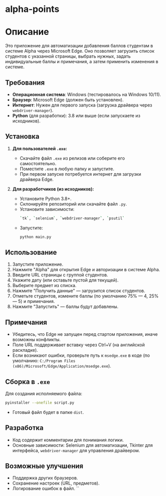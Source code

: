 # alpha-points

# Описание
Это приложение для автоматизации добавления баллов студентам в системе Alpha через Microsoft Edge. Оно позволяет загрузить список студентов с указанной страницы, выбрать нужных, задать индивидуальные баллы и примечания, а затем применить изменения в системе.

## Требования
- **Операционная система**: Windows (тестировалось на Windows 10/11).
- **Браузер**: Microsoft Edge (должен быть установлен).
- **Интернет**: Нужен для первого запуска (загрузка драйвера через `webdriver-manager`).
- **Python** (для разработки): 3.8 или выше (если запускаете из исходников).

## Установка
1. **Для пользователей `.exe`:**
   - Скачайте файл `.exe` из релизов или соберите его самостоятельно.
   - Поместите `.exe` в любую папку и запустите.
   - При первом запуске потребуется интернет для загрузки драйвера Edge.

2. **Для разработчиков (из исходников):**
   - Установите Python 3.8+.
   - Склонируйте репозиторий или скачайте файл `.py`.
   - Установите зависимости:
     ```bash
     `tk`, `selenium`, `webdriver-manager`, `psutil`
   - Запустите:
     ```bash
     python main.py
     ```

## Использование
1. Запустите приложение.
2. Нажмите "Alpha" для открытия Edge и авторизации в системе Alpha.
3. Введите URL страницы с группой студентов.
4. Укажите дату (или оставьте пустой для текущей).
5. Выберите предмет из списка.
6. Нажмите "Получить данные" — загрузится список студентов.
7. Отметьте студентов, измените баллы (по умолчанию 75% — 4, 25% — 5) и примечания.
8. Нажмите "Запустить" — баллы будут добавлены.

## Примечания
- Убедитесь, что Edge не запущен перед стартом приложения, иначе возможны конфликты.
- Поле URL поддерживает вставку через Ctrl+V (на английской раскладке).
- Если возникают ошибки, проверьте путь к `msedge.exe` в коде (по умолчанию: `C:/Program Files (x86)/Microsoft/Edge/Application/msedge.exe`).

## Сборка в `.exe`
Для создания исполняемого файла:
```bash
pyinstaller --onefile script.py
```
- Готовый файл будет в папке `dist`.

## Разработка
- Код содержит комментарии для понимания логики.
- Основные зависимости: Selenium для автоматизации, Tkinter для интерфейса, `webdriver-manager` для управления драйвером.

## Возможные улучшения
- Поддержка других браузеров.
- Сохранение настроек (URL, предметов).
- Логирование ошибок в файл.
``